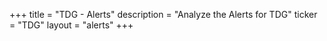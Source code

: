 +++
title = "TDG - Alerts"
description = "Analyze the Alerts for TDG"
ticker = "TDG"
layout = "alerts"
+++

